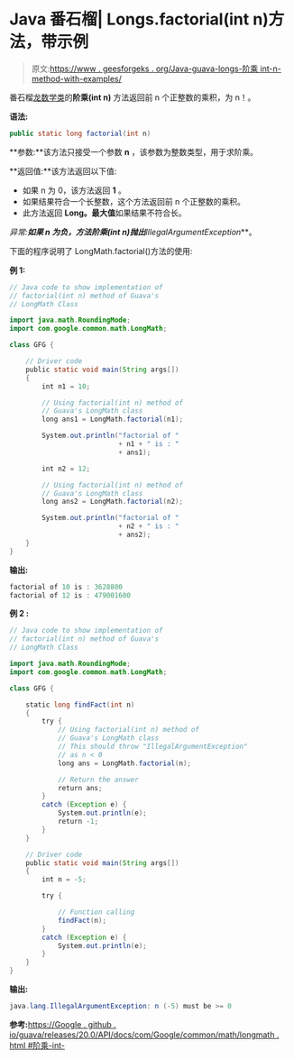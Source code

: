 # Java 番石榴| Longs.factorial(int n)方法，带示例

> 原文:[https://www . geesforgeks . org/Java-guava-longs-阶乘 int-n-method-with-examples/](https://www.geeksforgeeks.org/java-guava-longs-factorialint-n-method-with-examples/)

番石榴[龙数学类](https://www.geeksforgeeks.org/longmath-class-guava-java/)的**阶乘(int n)** 方法返回前 n 个正整数的乘积，为 n！。

**语法:**

```java
public static long factorial(int n)

```

**参数:**该方法只接受一个参数 **n** ，该参数为整数类型，用于求阶乘。

**返回值:**该方法返回以下值:

*   如果 n 为 0，该方法返回 **1** 。
*   如果结果符合一个长整数，这个方法返回前 n 个正整数的乘积。
*   此方法返回 **Long。最大值**如果结果不符合长。

**异常:**如果 n 为负，方法阶乘(int n)抛出***IllegalArgumentException***。

下面的程序说明了 LongMath.factorial()方法的使用:

**例 1:**

```java
// Java code to show implementation of
// factorial(int n) method of Guava's
// LongMath Class

import java.math.RoundingMode;
import com.google.common.math.LongMath;

class GFG {

    // Driver code
    public static void main(String args[])
    {
        int n1 = 10;

        // Using factorial(int n) method of
        // Guava's LongMath class
        long ans1 = LongMath.factorial(n1);

        System.out.println("factorial of "
                           + n1 + " is : "
                           + ans1);

        int n2 = 12;

        // Using factorial(int n) method of
        // Guava's LongMath class
        long ans2 = LongMath.factorial(n2);

        System.out.println("factorial of "
                           + n2 + " is : "
                           + ans2);
    }
}
```

**输出:**

```java
factorial of 10 is : 3628800
factorial of 12 is : 479001600

```

**例 2 :**

```java
// Java code to show implementation of
// factorial(int n) method of Guava's
// LongMath Class

import java.math.RoundingMode;
import com.google.common.math.LongMath;

class GFG {

    static long findFact(int n)
    {
        try {
            // Using factorial(int n) method of
            // Guava's LongMath class
            // This should throw "IllegalArgumentException"
            // as n < 0
            long ans = LongMath.factorial(n);

            // Return the answer
            return ans;
        }
        catch (Exception e) {
            System.out.println(e);
            return -1;
        }
    }

    // Driver code
    public static void main(String args[])
    {
        int n = -5;

        try {

            // Function calling
            findFact(n);
        }
        catch (Exception e) {
            System.out.println(e);
        }
    }
}
```

**输出:**

```java
java.lang.IllegalArgumentException: n (-5) must be >= 0

```

**参考:**[https://Google . github . io/guava/releases/20.0/API/docs/com/Google/common/math/longmath . html #阶乘-int-](https://google.github.io/guava/releases/20.0/api/docs/com/google/common/math/LongMath.html#factorial-int-)